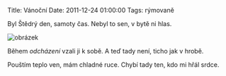 Title: Vánoční
Date: 2011-12-24 01:00:00
Tags: rýmovaně

Byl Štědrý den,
samoty čas.
Nebyl to sen,
v bytě ni hlas.

![obrázek]({static}/images/153.jpg)

Během *odcházení*
vzali ji k sobě.
A teď tady není,
ticho jak v hrobě.

Pouštím teplo ven,
mám chladné ruce.
Chybí tady ten,
kdo mi hřál srdce.
